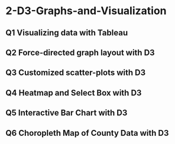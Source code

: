 # 2-D3-Graphs-and-Visualization
## Q1 Visualizing data with Tableau
## Q2 Force-directed graph layout with D3 
## Q3 Customized scatter-plots with D3
## Q4 Heatmap and Select Box with D3
## Q5 Interactive Bar Chart with D3
## Q6 Choropleth Map of County Data with D3
